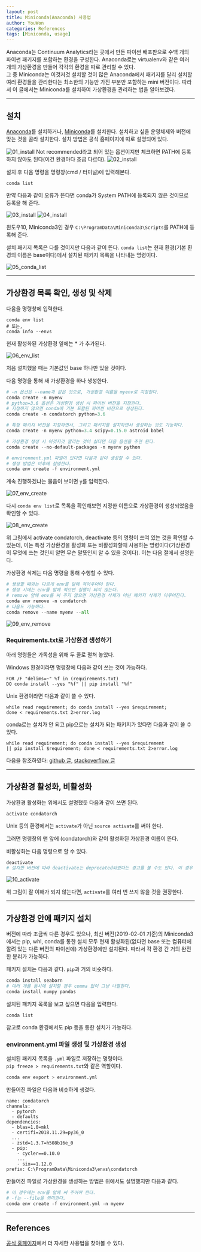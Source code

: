 ```yaml
---
layout: post
title: Miniconda(Anaconda) 사용법
author: YouWon
categories: References
tags: [Miniconda, usage]
---
```


Anaconda는 Continuum Analytics라는 곳에서 만든 파이썬 배포판으로 수백 개의 파이썬 패키지를 포함하는 환경을 구성한다. Anaconda로는 virtualenv와 같은 여러 개의 가상환경을 만들어 각각의 환경을 따로 관리할 수 있다.  
그 중 Miniconda는 이것저것 설치할 것이 많은 Anaconda에서 패키지를 달리 설치할 여러 환경들을 관리한다는 최소한의 기능만 가진 부분만 포함하는 mini 버전이다. 따라서 이 글에서는 Miniconda를 설치하여 가상환경을 관리하는 법을 알아보겠다.

---

## 설치

[Anaconda](https://www.anaconda.com/distribution/#download-section)를 설치하거나, [Miniconda](https://conda.io/en/latest/miniconda.html)를 설치한다. 설치하고 싶을 운영체제와 버전에 맞는 것을 골라 설치한다. 설치 방법은 공식 홈페이지에 따로 설명되어 있다.

![01_install](/public/img/conda/2019-02-01-Miniconda-usage/01.PNG)
Not recommended라고 되어 있는 옵션이지만 체크하면 PATH에 등록하지 않아도 된다(이건 환경마다 조금 다르다).
![02_install](/public/img/conda/2019-02-01-Miniconda-usage/02.PNG)

설치 후 다음 명령을 명령창(cmd / 터미널)에 입력해본다.
```
conda list
```

만약 다음과 같이 오류가 뜬다면 conda가 System PATH에 등록되지 않은 것이므로 등록을 해 준다.

![03_install](/public/img/conda/2019-02-01-Miniconda-usage/03.PNG)
![04_install](/public/img/conda/2019-02-01-Miniconda-usage/04.PNG)

윈도우10, Miniconda3인 경우 `C:\ProgramData\Miniconda3\Scripts`를 PATH에 등록해 준다.

설치 패키지 목록은 다를 것이지만 다음과 같이 뜬다. `conda list`는 현재 환경(기본 환경의 이름은 base이다)에서 설치된 패키지 목록을 나타내는 명령이다.

![05_conda_list](/public/img/conda/2019-02-01-Miniconda-usage/05.PNG)

---

## 가상환경 목록 확인, 생성 및 삭제

다음을 명령창에 입력한다.
```
conda env list
# 또는,
conda info --envs
```

현재 활성화된 가상환경 옆에는 * 가 추가된다.

![06_env_list](/public/img/conda/2019-02-01-Miniconda-usage/06.PNG)

처음 설치했을 때는 기본값인 base 하나만 있을 것이다. 

다음 명령을 통해 새 가상환경을 하나 생성한다.
```python
# -n 옵션은 --name과 같은 것으로, 가상환경 이름을 myenv로 지정한다.
conda create -n myenv
# python=3.6 옵션은 가상환경 생성 시 파이썬 버전을 지정한다.
# 지정하지 않으면 conda에 기본 포함된 파이썬 버전으로 생성된다.
conda create -n condatorch python=3.6

# 특정 패키지 버전을 지정하면서, 그리고 패키지를 설치하면서 생성하는 것도 가능하다.
conda create -n myenv python=3.4 scipy=0.15.0 astroid babel

# 가상환경 생성 시 이것저것 깔리는 것이 싫다면 다음 옵션을 주면 된다.
conda create --no-default-packages -n myenv python

# environment.yml 파일이 있다면 다음과 같이 생성할 수 있다.
# 생성 방법은 이후에 설명한다.
conda env create -f environment.yml
```

계속 진행하겠냐는 물음이 보이면 `y`를 입력한다.

![07_env_create](/public/img/conda/2019-02-01-Miniconda-usage/07.PNG)

다시 `conda env list`로 목록을 확인해보면 지정한 이름으로 가상환경이 생성되었음을 확인할 수 있다.

![08_env_create](/public/img/conda/2019-02-01-Miniconda-usage/08.PNG)

위 그림에서 activate condatorch, deactivate 등의 명령이 쓰여 있는 것을 확인할 수 있는데, 이는 특정 가상환경을 활성화 또는 비활성화할때 사용하는 명령이다(가상환경이 무엇에 쓰는 것인지 알면 무슨 말뜻인지 알 수 있을 것이다). 이는 다음 절에서 설명한다.

가상환경 삭제는 다음 명령을 통해 수행할 수 있다.
```python
# 생성할 때와는 다르게 env를 앞에 적어주어야 한다.
# 생성 시에는 env를 앞에 적으면 실행이 되지 않는다.
# remove 앞에 env를 써 주지 않으면 가상환경 삭제가 아닌 패키지 삭제가 이루어진다.
conda env remove -n condatorch
# 다음도 가능하다.
conda remove --name myenv --all
```

![09_env_remove](/public/img/conda/2019-02-01-Miniconda-usage/09.PNG)


### Requirements.txt로 가상환경 생성하기

아래 명령들은 가독성을 위해 두 줄로 펼쳐 놓았다.

Windows 환경이라면 명령창에 다음과 같이 쓰는 것이 가능하다.
```
FOR /F "delims=~" %f in (requirements.txt) 
DO conda install --yes "%f" || pip install "%f"
```

Unix 환경이라면 다음과 같이 쓸 수 있다.
```
while read requirement; do conda install --yes $requirement; 
done < requirements.txt 2>error.log
```
conda로는 설치가 안 되고 pip으로는 설치가 되는 패키지가 있다면 다음과 같이 쓸 수 있다.
```
while read requirement; do conda install --yes $requirement 
|| pip install $requirement; done < requirements.txt 2>error.log
```

다음을 참조하였다: [github 글](https://gist.github.com/luiscape/19d2d73a8c7b59411a2fb73a697f5ed4), [stackoverflow 글](https://stackoverflow.com/questions/35802939/install-only-available-packages-using-conda-install-yes-file-requirements-t)

---

## 가상환경 활성화, 비활성화

가상환경 활성화는 위에서도 설명했듯 다음과 같이 쓰면 된다.
```
activate condatorch
```
Unix 등의 환경에서는 `activate`가 아닌 `source activate`를 써야 한다.

그러면 명령창의 맨 앞에 (condatorch)와 같이 활성화된 가상환경 이름이 뜬다.

비활성화는 다음 명령으로 할 수 있다.
```python
deactivate
# 설치한 버전에 따라 deactivate는 deprecated되었다는 경고를 볼 수도 있다. 이 경우 conda deactivate이다.
```

![10_activate](/public/img/conda/2019-02-01-Miniconda-usage/10.PNG)

위 그림이 잘 이해가 되지 않는다면, `activate`를 여러 번 쓰지 않을 것을 권장한다.

---

## 가상환경 안에 패키지 설치

버전에 따라 조금씩 다른 경우도 있으나, 최신 버전(2019-02-01 기준)의 Miniconda3에서는 pip, whl, conda를 통한 설치 모두 현재 활성화된(없다면 base 또는 컴퓨터에 깔려 있는 다른 버전의 파이썬에) 가상환경에만 설치된다. 따라서 각 환경 간 거의 완전한 분리가 가능하다.

패키지 설치는 다음과 같다. `pip`과 거의 비슷하다.
```python
conda install seaborn
# 여러 개를 동시에 설치할 경우 comma 없이 그냥 나열한다.
conda install numpy pandas
```

설치된 패키지 목록을 보고 싶으면 다음을 입력한다.
```
conda list
```

참고로 conda 환경에서도 pip 등을 통한 설치가 가능하다.


### environment.yml 파일 생성 및 가상환경 생성

설치된 패키지 목록을 `.yml` 파일로 저장하는 명령이다.  
`pip freeze > requirements.txt`와 같은 역할이다.
```python
conda env export > environment.yml
```

만들어진 파일은 다음과 비슷하게 생겼다.
```
name: condatorch
channels:
  - pytorch
  - defaults
dependencies:
  - blas=1.0=mkl
  - certifi=2018.11.29=py36_0
  ...
  - zstd=1.3.7=h508b16e_0
  - pip:
    - cycler==0.10.0
    ...
    - six==1.12.0
prefix: C:\ProgramData\Miniconda3\envs\condatorch
```

만들어진 파일로 가상환경을 생성하는 방법은 위에서도 설명했지만 다음과 같다.
```python
# 이 경우에는 env를 앞에 써 주어야 한다.
# -f는 --file을 의미한다.
conda env create -f environment.yml -n myenv
```


---

## References

[공식 홈페이지](https://conda.io/projects/conda/en/latest/user-guide/tasks/manage-environments.html)에서 더 자세한 사용법을 찾아볼 수 있다.
